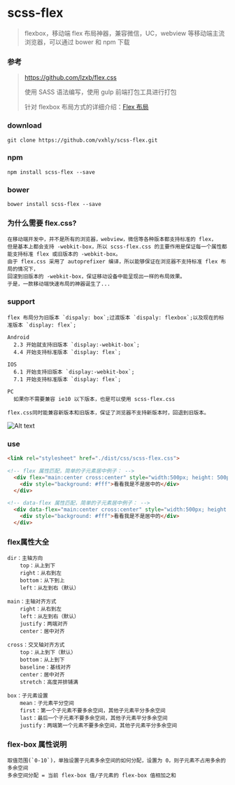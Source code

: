 # scss-flex

> flexbox，移动端 flex 布局神器，兼容微信，UC，webview 等移动端主流浏览器，可以通过 bower 和 npm 下载

### 参考

> <https://github.com/lzxb/flex.css>
>
> 使用 SASS 语法编写，使用 gulp 前端打包工具进行打包
>
> 针对 flexbox 布局方式的详细介绍：[Flex 布局](https://vxhly.github.io/2016/08/11/flexbox-layout/)

### download

    git clone https://github.com/vxhly/scss-flex.git

### npm

    npm install scss-flex --save

### bower

    bower install scss-flex --save

### 为什么需要 flex.css?

    在移动端开发中，并不是所有的浏览器，webview，微信等各种版本都支持标准的 flex，
    但是基本上都会支持 -webkit-box，所以 scss-flex.css 的主要作用是保证每一个属性都能支持标准 flex 或旧版本的 -webkit-box。
    由于 flex.css 采用了 autoprefixer 编译，所以能够保证在浏览器不支持标准 flex 布局的情况下，
    回滚到旧版本的 -webkit-box，保证移动设备中能呈现出一样的布局效果。
    于是，一款移动端快速布局的神器诞生了...

### support

    flex 布局分为旧版本 `dispaly: box`;过渡版本 `dispaly: flexbox`;以及现在的标准版本 `display: flex`;

    Android
      2.3 开始就支持旧版本 `display:-webkit-box`;
      4.4 开始支持标准版本 `display: flex`;

    IOS
      6.1 开始支持旧版本 `display:-webkit-box`;
      7.1 开始支持标准版本 `display: flex`;

    PC
      如果你不需要兼容 ie10 以下版本，也是可以使用 scss-flex.css

    flex.css同时能兼容新版本和旧版本，保证了浏览器不支持新版本时，回退到旧版本。

![Alt text](https://github.com/vxhly/scss-flex/blob/master/img/caniuse.png)

### use

```html
<link rel="stylesheet" href="./dist/css/scss-flex.css">

<!-- flex 属性匹配，简单的子元素居中例子： -->
  <div flex="main:center cross:center" style="width:500px; height: 500px; background: #108423">
    <div style="background: #fff">看看我是不是居中的</div>
  </div>

<!-- data-flex 属性匹配，简单的子元素居中例子： -->
  <div data-flex="main:center cross:center" style="width:500px; height: 500px; background: #f1d722">
    <div style="background: #fff">看看我是不是居中的</div>
  </div>
```

### flex属性大全

    dir：主轴方向
        top：从上到下
        right：从右到左
        bottom：从下到上
        left：从左到右（默认）

    main：主轴对齐方式
        right：从右到左
        left：从左到右（默认）
        justify：两端对齐
        center：居中对齐

    cross：交叉轴对齐方式
        top：从上到下（默认）
        bottom：从上到下
        baseline：基线对齐
        center：居中对齐
        stretch：高度并排铺满

    box：子元素设置
        mean：子元素平分空间
        first：第一个子元素不要多余空间，其他子元素平分多余空间
        last：最后一个子元素不要多余空间，其他子元素平分多余空间
        justify：两端第一个元素不要多余空间，其他子元素平分多余空间

### flex-box 属性说明

    取值范围(`0-10`)，单独设置子元素多余空间的如何分配，设置为 0，则子元素不占用多余的多余空间
    多余空间分配 = 当前 flex-box 值/子元素的 flex-box 值相加之和
